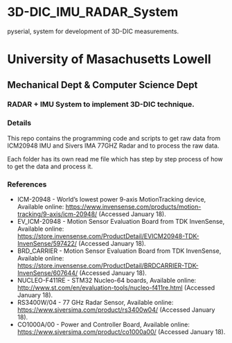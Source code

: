 # 3D-DIC_IMU_RADAR_System
pyserial, system for development of 3D-DIC measurements. 
# University of Masachusetts Lowell
## Mechanical Dept & Computer Science Dept
### RADAR + IMU System to implement 3D-DIC technique.

### Details

This repo contains the programming code and scripts to get raw data from ICM20948 IMU and Sivers IMA 77GHZ Radar and to process the raw data. 

Each folder has its own read me file which has step by step process of how to get the data and process it.


### References

- ICM-20948 - World’s lowest power 9-axis MotionTracking device, Available online: https://www.invensense.com/products/motion-tracking/9-axis/icm-20948/ (Accessed January 18).
- EV_ICM-20948 - Motion Sensor Evaluation Board from TDK InvenSense, Available online: https://store.invensense.com/ProductDetail/EVICM20948-TDK-InvenSense/597422/ (Accessed January 18).
- BRD_CARRIER - Motion Sensor Evaluation Board from TDK InvenSense, Available online: https://store.invensense.com/ProductDetail/BRDCARRIER-TDK-InvenSense/607644/ (Accessed January 18).
- NUCLEO-F411RE - STM32 Nucleo-64 boards, Available online: http://www.st.com/en/evaluation-tools/nucleo-f411re.html (Accessed January 18).
- RS3400W/04 - 77 GHz Radar Sensor, Available online: https://www.siversima.com/product/rs3400w04/ (Accessed January 18).
- CO1000A/00 - Power and Controller Board, Available online: https://www.siversima.com/product/co1000a00/ (Accessed January 18).
